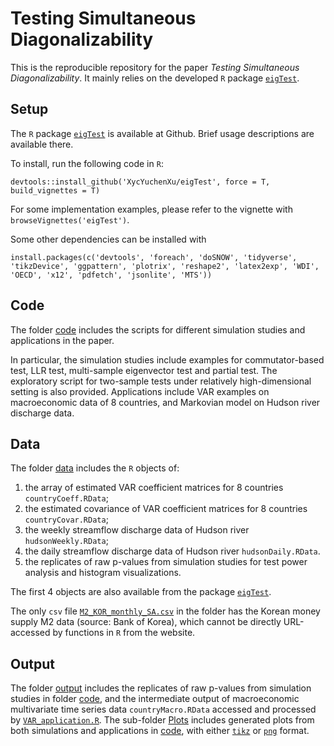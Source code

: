 # Testing Simultaneous Diagonalizability

This is the reproducible repository for the paper *_Testing Simultaneous Diagonalizability_*. It mainly relies on the developed `R` package [`eigTest`](https://github.com/XycYuchenXu/eigTest).

## Setup
The `R` package [`eigTest`](https://github.com/XycYuchenXu/eigTest) is available at Github. Brief usage descriptions are available there.

To install, run the following code in `R`:
```
devtools::install_github('XycYuchenXu/eigTest', force = T, build_vignettes = T)
```

For some implementation examples, please refer to the vignette with `browseVignettes('eigTest')`.

Some other dependencies can be installed with
```
install.packages(c('devtools', 'foreach', 'doSNOW', 'tidyverse', 'tikzDevice', 'ggpattern', 'plotrix', 'reshape2', 'latex2exp', 'WDI', 'OECD', 'x12', 'pdfetch', 'jsonlite', 'MTS'))
```

## Code
The folder [code](code) includes the scripts for different simulation studies and applications in the paper.

In particular, the simulation studies include examples for commutator-based test, LLR test, multi-sample eigenvector test and partial test. The exploratory script for two-sample tests under relatively high-dimensional setting is also provided. Applications include VAR examples on macroeconomic data of 8 countries, and Markovian model on Hudson river discharge data.

## Data
The folder [data](data) includes the `R` objects of:
1. the array of estimated VAR coefficient matrices for 8 countries `countryCoeff.RData`;
2. the estimated covariance of VAR coefficient matrices for 8 countries `countryCovar.RData`;
3. the weekly streamflow discharge data of Hudson river `hudsonWeekly.RData`;
4. the daily streamflow discharge data of Hudson river `hudsonDaily.RData`.
5. the replicates of raw p-values from simulation studies for test power analysis and histogram visualizations.

The first 4 objects are also available from the package [`eigTest`](https://github.com/XycYuchenXu/eigTest).

The only `csv` file [`M2_KOR_monthly_SA.csv`](data/M2_KOR_monthly_SA.csv) in the folder has the Korean money supply M2 data (source: Bank of Korea), which cannot be directly URL-accessed by functions in `R` from the website.

## Output
The folder [output](output) includes the replicates of raw p-values from simulation studies in folder [code](code), and the intermediate output of macroeconomic multivariate time series data `countryMacro.RData` accessed and processed by [`VAR_application.R`](code/VAR_application.R). The sub-folder [Plots](output/Plots) includes generated plots from both simulations and applications in [code](code), with either [`tikz`](output/Plots/tikz) or [`png`](output/Plots/png) format.

